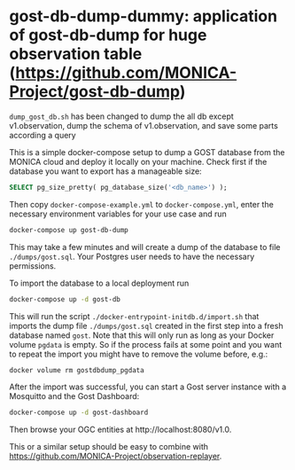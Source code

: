 # gost-db-dump-dummy: application of gost-db-dump for huge observation table (https://github.com/MONICA-Project/gost-db-dump)

`dump_gost_db.sh` has been changed to dump the all db except v1.observation, dump the schema of v1.observation, and save some parts according a query

This is a simple docker-compose setup to dump a GOST database from the MONICA cloud and deploy it locally on your machine. Check first if the database you want to export has a manageable size:

```sql
SELECT pg_size_pretty( pg_database_size('<db_name>') );
```

Then copy `docker-compose-example.yml` to `docker-compose.yml`, enter the necessary environment variables for your use case and run

```bash
docker-compose up gost-db-dump
```

This may take a few minutes and will create a dump of the database to file `./dumps/gost.sql`. Your Postgres user needs to have the necessary permissions.

To import the database to a local deployment run

```bash
docker-compose up -d gost-db
```

This will run the script `./docker-entrypoint-initdb.d/import.sh` that imports the dump file `./dumps/gost.sql` created in the first step into a fresh database named `gost`. Note that this will only run as long as your Docker volume `pgdata` is empty. So if the process fails at some point and you want to repeat the import you might have to remove the volume before, e.g.:

```bash
docker volume rm gostdbdump_pgdata
```

After the import was successful, you can start a Gost server instance with a Mosquitto and the Gost Dashboard:

```bash
docker-compose up -d gost-dashboard
```

Then browse your OGC entities at http://localhost:8080/v1.0.

This or a similar setup should be easy to combine with https://github.com/MONICA-Project/observation-replayer.